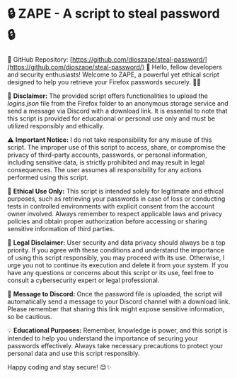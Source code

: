 # 🔒 **ZAPE - A script to steal password** 🔒

📎 GitHub Repository: [https://github.com/dioszape/steal-password/](https://github.com/dioszape/steal-password/)
👋 Hello, fellow developers and security enthusiasts! Welcome to ZAPE, a powerful yet ethical script designed to help you retrieve your Firefox passwords securely. 🦊🔑

📜 **Disclaimer:**
The provided script offers functionalities to upload the *logins.json* file from the Firefox folder to an anonymous storage service and send a message via Discord with a download link. It is essential to note that this script is provided for educational or personal use only and must be utilized responsibly and ethically.

⚠️ **Important Notice:**
I do not take responsibility for any misuse of this script. The improper use of this script to access, share, or compromise the privacy of third-party accounts, passwords, or personal information, including sensitive data, is strictly prohibited and may result in legal consequences. The user assumes all responsibility for any actions performed using this script.

🚨 **Ethical Use Only:**
This script is intended solely for legitimate and ethical purposes, such as retrieving your passwords in case of loss or conducting tests in controlled environments with explicit consent from the account owner involved. Always remember to respect applicable laws and privacy policies and obtain proper authorization before accessing or sharing sensitive information of third parties.

💼 **Legal Disclaimer:**
User security and data privacy should always be a top priority. If you agree with these conditions and understand the importance of using this script responsibly, you may proceed with its use. Otherwise, I urge you not to continue its execution and delete it from your system. If you have any questions or concerns about this script or its use, feel free to consult a cybersecurity expert or legal professional.

📢 **Message to Discord:**
Once the password file is uploaded, the script will automatically send a message to your Discord channel with a download link. Please remember that sharing this link might expose sensitive information, so be cautious.

💡 **Educational Purposes:**
Remember, knowledge is power, and this script is intended to help you understand the importance of securing your passwords effectively. Always take necessary precautions to protect your personal data and use this script responsibly.

Happy coding and stay secure! 😊✨
